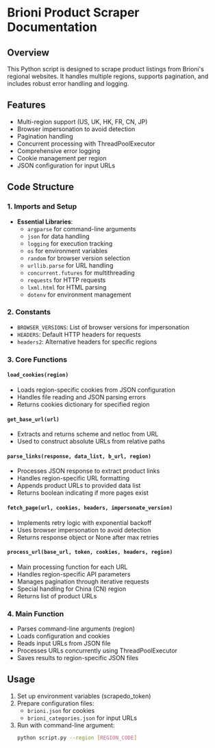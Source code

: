 # Brioni Product Scraper Documentation

## Overview
This Python script is designed to scrape product listings from Brioni's regional websites. It handles multiple regions, supports pagination, and includes robust error handling and logging.

## Features
- Multi-region support (US, UK, HK, FR, CN, JP)
- Browser impersonation to avoid detection
- Pagination handling
- Concurrent processing with ThreadPoolExecutor
- Comprehensive error logging
- Cookie management per region
- JSON configuration for input URLs

## Code Structure

### 1. Imports and Setup
- **Essential Libraries**:
  - `argparse` for command-line arguments
  - `json` for data handling
  - `logging` for execution tracking
  - `os` for environment variables
  - `random` for browser version selection
  - `urllib.parse` for URL handling
  - `concurrent.futures` for multithreading
  - `requests` for HTTP requests
  - `lxml.html` for HTML parsing
  - `dotenv` for environment management

### 2. Constants
- `BROWSER_VERSIONS`: List of browser versions for impersonation
- `HEADERS`: Default HTTP headers for requests
- `headers2`: Alternative headers for specific regions

### 3. Core Functions

#### `load_cookies(region)`
- Loads region-specific cookies from JSON configuration
- Handles file reading and JSON parsing errors
- Returns cookies dictionary for specified region

#### `get_base_url(url)`
- Extracts and returns scheme and netloc from URL
- Used to construct absolute URLs from relative paths

#### `parse_links(response, data_list, b_url, region)`
- Processes JSON response to extract product links
- Handles region-specific URL formatting
- Appends product URLs to provided data list
- Returns boolean indicating if more pages exist

#### `fetch_page(url, cookies, headers, impersonate_version)`
- Implements retry logic with exponential backoff
- Uses browser impersonation to avoid detection
- Returns response object or None after max retries

#### `process_url(base_url, token, cookies, headers, region)`
- Main processing function for each URL
- Handles region-specific API parameters
- Manages pagination through iterative requests
- Special handling for China (CN) region
- Returns list of product URLs

### 4. Main Function
- Parses command-line arguments (region)
- Loads configuration and cookies
- Reads input URLs from JSON file
- Processes URLs concurrently using ThreadPoolExecutor
- Saves results to region-specific JSON files

## Usage
1. Set up environment variables (scrapedo_token)
2. Prepare configuration files:
   - `brioni.json` for cookies
   - `brioni_categories.json` for input URLs
3. Run with command-line argument:
   ```bash
   python script.py --region [REGION_CODE]